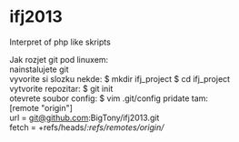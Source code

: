 ifj2013
=======

Interpret of php like skripts

Jak rozjet git pod linuxem:<br>
<t>nainstalujete git<br>
	vyvorite si slozku nekde: $ mkdir ifj_project $ cd ifj_project<br>
	vytvorite repozitar: $ git init<br>
	otevrete soubor config: $ vim .git/config
	pridate tam:<br>
	[remote "origin"]<br>
        url = git@github.com:BigTony/ifj2013.git<br>
        fetch = +refs/heads/*:refs/remotes/origin/*<br>
	


